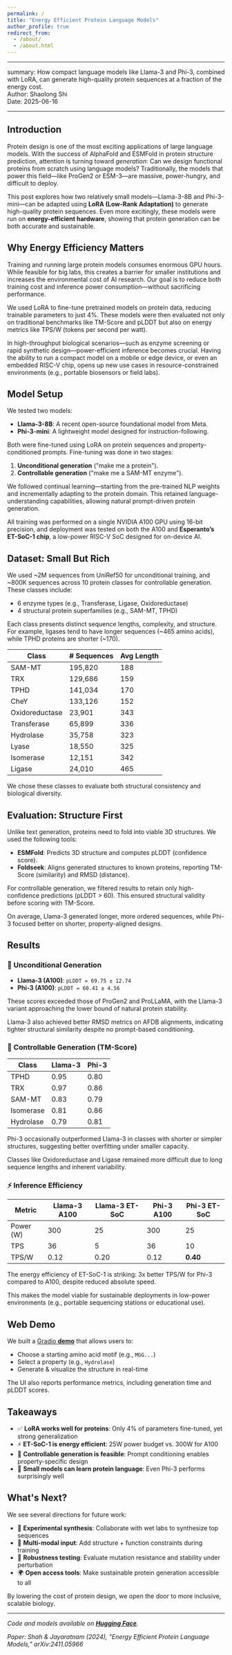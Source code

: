 ```yaml
---
permalink: /
title: "Energy Efficient Protein Language Models"
author_profile: true
redirect_from: 
  - /about/
  - /about.html
---
```


---

summary: How compact language models like Llama-3 and Phi-3, combined with LoRA, can generate high-quality protein sequences at a fraction of the energy cost.
<br>Author: Shaolong Shi<br>Date: 2025-06-16

---

## Introduction

Protein design is one of the most exciting applications of large language models. With the success of AlphaFold and ESMFold in protein structure prediction, attention is turning toward *generation*: Can we design functional proteins from scratch using language models? Traditionally, the models that power this field—like ProGen2 or ESM-3—are massive, power-hungry, and difficult to deploy.

This post explores how two relatively small models—Llama-3-8B and Phi-3-mini—can be adapted using **LoRA (Low-Rank Adaptation)** to generate high-quality protein sequences. Even more excitingly, these models were run on **energy-efficient hardware**, showing that protein generation can be both accurate and sustainable.

## Why Energy Efficiency Matters

Training and running large protein models consumes enormous GPU hours. While feasible for big labs, this creates a barrier for smaller institutions and increases the environmental cost of AI research. Our goal is to reduce both training cost and inference power consumption—without sacrificing performance.

We used LoRA to fine-tune pretrained models on protein data, reducing trainable parameters to just 4%. These models were then evaluated not only on traditional benchmarks like TM-Score and pLDDT but also on energy metrics like TPS/W (tokens per second per watt).

In high-throughput biological scenarios—such as enzyme screening or rapid synthetic design—power-efficient inference becomes crucial. Having the ability to run a compact model on a mobile or edge device, or even an embedded RISC-V chip, opens up new use cases in resource-constrained environments (e.g., portable biosensors or field labs).

## Model Setup

We tested two models:

- **Llama-3-8B**: A recent open-source foundational model from Meta.
- **Phi-3-mini**: A lightweight model designed for instruction-following.

Both were fine-tuned using LoRA on protein sequences and property-conditioned prompts. Fine-tuning was done in two stages:

1. **Unconditional generation** ("make me a protein").
2. **Controllable generation** ("make me a SAM-MT enzyme").

We followed continual learning—starting from the pre-trained NLP weights and incrementally adapting to the protein domain. This retained language-understanding capabilities, allowing natural prompt-driven protein generation.

All training was performed on a single NVIDIA A100 GPU using 16-bit precision, and deployment was tested on both the A100 and **Esperanto’s ET-SoC-1 chip**, a low-power RISC-V SoC designed for on-device AI.

## Dataset: Small But Rich

We used \~2M sequences from UniRef50 for unconditional training, and \~800K sequences across 10 protein classes for controllable generation. These classes include:

- 6 enzyme types (e.g., Transferase, Ligase, Oxidoreductase)
- 4 structural protein superfamilies (e.g., SAM-MT, TPHD)

Each class presents distinct sequence lengths, complexity, and structure. For example, ligases tend to have longer sequences (\~465 amino acids), while TPHD proteins are shorter (\~170).

| Class          | # Sequences | Avg Length |
| -------------- | ----------- | ---------- |
| SAM-MT         | 195,820     | 188        |
| TRX            | 129,686     | 159        |
| TPHD           | 141,034     | 170        |
| CheY           | 133,126     | 152        |
| Oxidoreductase | 23,901      | 343        |
| Transferase    | 65,899      | 336        |
| Hydrolase      | 35,758      | 323        |
| Lyase          | 18,550      | 325        |
| Isomerase      | 12,151      | 342        |
| Ligase         | 24,010      | 465        |

We chose these classes to evaluate both structural consistency and biological diversity.

## Evaluation: Structure First

Unlike text generation, proteins need to fold into viable 3D structures. We used the following tools:

- **ESMFold**: Predicts 3D structure and computes pLDDT (confidence score).
- **Foldseek**: Aligns generated structures to known proteins, reporting TM-Score (similarity) and RMSD (distance).

For controllable generation, we filtered results to retain only high-confidence predictions (pLDDT > 60). This ensured structural validity before scoring with TM-Score.

On average, Llama-3 generated longer, more ordered sequences, while Phi-3 focused better on shorter, property-aligned designs.

## Results

### 🎯 Unconditional Generation

- **Llama-3 (A100)**: `pLDDT = 69.75 ± 12.74`
- **Phi-3 (A100)**: `pLDDT = 60.41 ± 4.56`

These scores exceeded those of ProGen2 and ProLLaMA, with the Llama-3 variant approaching the lower bound of natural protein stability.

Llama-3 also achieved better RMSD metrics on AFDB alignments, indicating tighter structural similarity despite no prompt-based conditioning.

### 🎯 Controllable Generation (TM-Score)

| Class     | Llama-3 | Phi-3 |
| --------- | ------- | ----- |
| TPHD      | 0.95    | 0.80  |
| TRX       | 0.97    | 0.86  |
| SAM-MT    | 0.83    | 0.79  |
| Isomerase | 0.81    | 0.86  |
| Hydrolase | 0.79    | 0.81  |

Phi-3 occasionally outperformed Llama-3 in classes with shorter or simpler structures, suggesting better overfitting under smaller capacity.

Classes like Oxidoreductase and Ligase remained more difficult due to long sequence lengths and inherent variability.

### ⚡ Inference Efficiency

| Metric    | Llama-3 A100 | Llama-3 ET-SoC | Phi-3 A100 | Phi-3 ET-SoC |
| --------- | ------------ | -------------- | ---------- | ------------ |
| Power (W) | 300          | 25             | 300        | 25           |
| TPS       | 36           | 5              | 36         | 10           |
| TPS/W     | 0.12         | 0.20           | 0.12       | **0.40**     |

The energy efficiency of ET-SoC-1 is striking: 3x better TPS/W for Phi-3 compared to A100, despite reduced absolute speed.

This makes the model viable for sustainable deployments in low-power environments (e.g., portable sequencing stations or educational use).

## Web Demo

We built a [Gradio ](https://huggingface.co/Esperanto/Protein-Phi-3-mini)[**demo**](https://huggingface.co/Esperanto/Protein-Phi-3-mini) that allows users to:

- Choose a starting amino acid motif (e.g., `MGG...`)
- Select a property (e.g., `Hydrolase`)
- Generate & visualize the structure in real-time

The UI also reports performance metrics, including generation time and pLDDT scores.

## Takeaways

- ✅ **LoRA works well for proteins**: Only 4% of parameters fine-tuned, yet strong generalization
- ⚡ **ET-SoC-1 is energy efficient**: 25W power budget vs. 300W for A100
- 🧬 **Controllable generation is feasible**: Prompt conditioning enables property-specific design
- 🧠 **Small models can learn protein language**: Even Phi-3 performs surprisingly well

## What's Next?

We see several directions for future work:

- 🧪 **Experimental synthesis**: Collaborate with wet labs to synthesize top sequences
- 🔬 **Multi-modal input**: Add structure + function constraints during training
- 🧱 **Robustness testing**: Evaluate mutation resistance and stability under perturbation
- 🌍 **Open access tools**: Make sustainable protein generation accessible to all

By lowering the cost of protein design, we open the door to more inclusive, scalable biology.

---

*Code and models available on **[Hugging Face](https://huggingface.co/Esperanto)**.*

*Paper: Shah & Jayaratnam (2024), "Energy Efficient Protein Language Models," arXiv:2411.05966*

